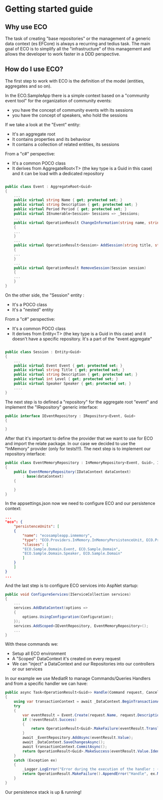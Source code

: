 # Getting started guide

## Why use ECO

The task of creating "base repositories" or the management of a generic data context (es EFCore) is always a recurring and tedius task.
The main goal of ECO is to simplify all the "infrastructure" of this management and allows the developer to work faster in a DDD perspective.

## How do I use ECO?

The first step to work with ECO is the definition of the model (entities, aggregates and so on).

In the ECO.SampleApp there is a simple context based on a "community event tool" for the organization of community events:

- you have the concept of community events with its sessions
- you have the concept of speakers, who hold the sessions

If we take a look at the "Event" entity:

- It's an aggregate root
- It contains properties and its behaviour
- It contains a collection of related entities, its sessions

From a "c#" perspective:

- It's a common POCO class
- It derives from AggregateRoot\<T\> (the key type is a Guid in this case) and it can be load with a dedicated repository

~~~ c#

public class Event : AggregateRoot<Guid>
{
    ...
    public virtual string Name { get; protected set; }
    public virtual string Description { get; protected set; }
    public virtual Period Period { get; protected set; }
    public virtual IEnumerable<Session> Sessions => _Sessions;
    ...
    public virtual OperationResult ChangeInformation(string name, string description, Period period)
    {
    ...
    }
    ...
    public virtual OperationResult<Session> AddSession(string title, string description, int level, Speaker speaker)
    {
    ...
    }
    ...
    public virtual OperationResult RemoveSession(Session session)
    {
    ...
    }
}

~~~

On the other side, the "Session" entity :

- It's a POCO class
- It's a "nested" entity

From a "c#" perspective:

- It's a common POCO class
- It derives from Entity\<T\> (the key type is a Guid in this case) and it doesn't have a specific repository. It's a part of the "event aggregate"

~~~ c#

public class Session : Entity<Guid>
{
    ...
    public virtual Event Event { get; protected set; }
    public virtual string Title { get; protected set; }
    public virtual string Description { get; protected set; }
    public virtual int Level { get; protected set; }
    public virtual Speaker Speaker { get; protected set; }
    ....
}

~~~

The next step is to defined a "repository" for the aggregate root "event" and implement the "IRepository" generic interface:

~~~ c#
public interface IEventRepository : IRepository<Event, Guid>
{

}
~~~

After that it's important to define the provider that we want to use for ECO and import the relate package. In our case we decided to use the "InMemory" provider (only for tests!!!). The next step is to implement our repository interface:

~~~ c#
public class EventMemoryRepository : InMemoryRepository<Event, Guid>, IEventRepository
{
    public EventMemoryRepository(IDataContext dataContext)
        : base(dataContext)
    {

    }
}
~~~

In the appsettings.json now we need to configure ECO and our persistence context:

~~~ json
...
"eco": {
    "persistenceUnits": [
    {
        "name": "ecosampleapp.inmemory",
        "type": "ECO.Providers.InMemory.InMemoryPersistenceUnit, ECO.Providers.InMemory",
        "classes": [
        "ECO.Sample.Domain.Event, ECO.Sample.Domain",
        "ECO.Sample.Domain.Speaker, ECO.Sample.Domain"
        ]
    }
    ]
}
...
~~~

And the last step is to configure ECO services into AspNet startup:

~~~ c#
public void ConfigureServices(IServiceCollection services)
{
    ...
    services.AddDataContext(options =>
    {
        options.UsingConfiguration(Configuration);
    });
    services.AddScoped<IEventRepository, EventMemoryRepository>();
    ...
}
~~~

With these commands we:

- Setup all ECO environment
- A "Scoped" DataContext it's created on every request
- We can "inject" a DataContext and our Repositories into our controllers or our services

In our example we use MediatR to manage Commands/Queries Handlers and from a specific handler we can have:

~~~ c#
public async Task<OperationResult<Guid>> Handle(Command request, CancellationToken cancellationToken)
{
    using var transactionContext = await _DataContext.BeginTransactionAsync();
    try
    {
        var eventResult = Event.Create(request.Name, request.Description, new Period(request.StartDate, request.EndDate));
        if (!eventResult.Success)
        {
            return OperationResult<Guid>.MakeFailure(eventResult.TranslateContext("Period.StartDate", "StartDate").TranslateContext("Period.EndDate", "EndDate").Errors);
        }
        await _EventRepository.AddAsync(eventResult.Value);
        await _DataContext.SaveChangesAsync();
        await transactionContext.CommitAsync();
        return OperationResult<Guid>.MakeSuccess(eventResult.Value.Identity);                    
    }
    catch (Exception ex)
    {
        _Logger.LogError("Error during the execution of the handler : {0}", ex);
        return OperationResult.MakeFailure().AppendError("Handle", ex.Message);
    }
}
~~~

Our persistence stack is up & running!
